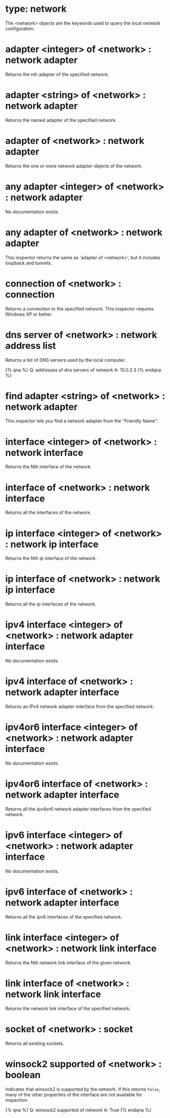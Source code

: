 # type: network

The &lt;network&gt; objects are the keywords used to query the local network configuration.

# adapter &lt;integer&gt; of &lt;network&gt; : network adapter

Returns the nth adapter of the specified network.

# adapter &lt;string&gt; of &lt;network&gt; : network adapter

Returns the named adapter of the specified network.

# adapter of &lt;network&gt; : network adapter

Returns the one or more network adapter objects of the network.

# any adapter &lt;integer&gt; of &lt;network&gt; : network adapter

No documentation exists.

# any adapter of &lt;network&gt; : network adapter

This inspector returns the same as &#39;adapter of &lt;network&gt;&#39;, but it includes loopback and tunnels.

# connection of &lt;network&gt; : connection

Returns a connection to the specified network. This inspector requires Windows XP or better.

# dns server of &lt;network&gt; : network address list

Returns a list of DNS servers used by the local computer.

{% qna %}
Q: addresses of dns servers of network
A: 10.0.2.3
{% endqna %}

# find adapter &lt;string&gt; of &lt;network&gt; : network adapter

This inspector lets you find a network adapter from the "Friendly Name".

# interface &lt;integer&gt; of &lt;network&gt; : network interface

Returns the Nth interface of the network.

# interface of &lt;network&gt; : network interface

Returns all the interfaces of the network.

# ip interface &lt;integer&gt; of &lt;network&gt; : network ip interface

Returns the Nth ip interface of the network.

# ip interface of &lt;network&gt; : network ip interface

Returns all the ip interfaces of the network.

# ipv4 interface &lt;integer&gt; of &lt;network&gt; : network adapter interface

No documentation exists.

# ipv4 interface of &lt;network&gt; : network adapter interface

Returns an IPv4 network adapter interface from the specified network.

# ipv4or6 interface &lt;integer&gt; of &lt;network&gt; : network adapter interface

No documentation exists.

# ipv4or6 interface of &lt;network&gt; : network adapter interface

Returns all the ipv4or6 network adapter interfaces from the specified network.

# ipv6 interface &lt;integer&gt; of &lt;network&gt; : network adapter interface

No documentation exists.

# ipv6 interface of &lt;network&gt; : network adapter interface

Returns all the ipv6 interfaces of the specified network.

# link interface &lt;integer&gt; of &lt;network&gt; : network link interface

Returns the Nth network link interface of the given network.

# link interface of &lt;network&gt; : network link interface

Returns the network link interface of the specified network.

# socket of &lt;network&gt; : socket

Returns all existing sockets.

# winsock2 supported of &lt;network&gt; : boolean

Indicates that winsock2 is supported by the network. If this returns `False`, many of the other properties of the interface are not available for inspection.

{% qna %}
Q: winsock2 supported of network
A: True
{% endqna %}
